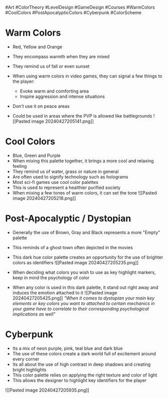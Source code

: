  #Art #ColorTheory #LevelDesign #GameDesign #Courses #WarmColors #CoolColors #PostApocalypticColors #Cyberpunk #ColorScheme 

# Warm Colors
- Red, Yellow and Orange
- They encompass warmth when they are mixed
- They remind us of fall or even sunset
- When using warm colors in video games, they can signal a few things to the player:
	- Evoke warm and comforting area
	- Inspire aggression and intense situations

- Don't use it on peace areas
- Could be used in areas where the PVP is allowed like battlegrounds
![[Pasted image 20240427205141.png]]
# Cool Colors
- Blue, Green and Purple
- When mixing this palette together, it brings a more cool and relaxing feeling
- They remind us of water, grass or nature in general
- Are often used to signify technology such as holograms
- Most sci-fi games use cool color palettes
- This is used to represent a healthier purified society
- When mixing a few tones of warm colors, it can set the tone
![[Pasted image 20240427205218.png]]

# Post-Apocalyptic / Dystopian
- Generally the use of Brown, Gray and Black represents a more "Empty" palette
- This reminds of a ghost town often depicted in the movies
- This dark hue color palette creates an opportunity for the use of brighter colors as identifiers
![[Pasted image 20240427205235.png]]


- When deciding what colors you wish to use as key highlight markers, keep in mind the psychology of color
- When any color is used in this dark palette, it stand out right away and induces the emotion attached to it
![[Pasted image 20240427205425.png]]
_"When it comes to dystopian your main key elements or key colors you want to attached to certain mechanics in your game have to correlate to their corresponding psychological implications as well"_
# Cyberpunk
- Its a mix of neon purple, pink, teal blue and dark blue
- The use of these colors create a dark world full of excitement around every corner
- Its all about the use of high contrast in deep shadows and creating bright highlights
- This color palette relies on applying the right texture and color of light
- This allows the designer to highlight key identifiers for the player

![[Pasted image 20240427205935.png]]
